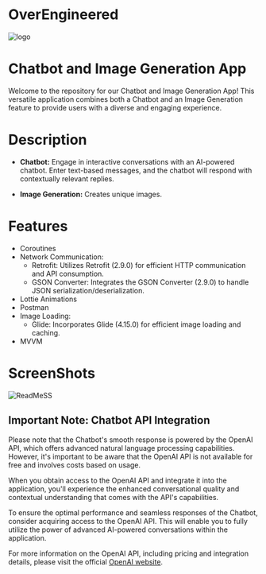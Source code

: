 # OverEngineered


![logo](https://github.com/yellurividyendra/OverEngineered/assets/124505605/e945daac-3105-4dbb-8d07-38ecafe5bca8)
#                               Chatbot and Image Generation App

Welcome to the repository for our Chatbot and Image Generation App! This versatile application combines both a Chatbot and an Image Generation feature to provide users with a diverse and engaging experience.
# Description
- **Chatbot:** Engage in interactive conversations with an AI-powered chatbot. Enter text-based messages, and the chatbot will respond with contextually relevant replies.

- **Image Generation:** Creates unique images.

# Features
* Coroutines
* Network Communication:
  * Retrofit: Utilizes Retrofit (2.9.0) for efficient HTTP communication and API consumption.
  * GSON Converter: Integrates the GSON Converter (2.9.0) to handle JSON serialization/deserialization.
* Lottie Animations
* Postman
* Image Loading:
  * Glide: Incorporates Glide (4.15.0) for efficient image loading and caching.
* MVVM


# ScreenShots
![ReadMeSS](https://github.com/yellurividyendra/OverEngineered/assets/124505605/be090737-3636-4c78-8ef0-350ca1a6ccb1)

## Important Note: Chatbot API Integration

Please note that the Chatbot's smooth response is powered by the OpenAI API, which offers advanced natural language processing capabilities. However, it's important to be aware that the OpenAI API is not available for free and involves costs based on usage.

When you obtain access to the OpenAI API and integrate it into the application, you'll experience the enhanced conversational quality and contextual understanding that comes with the API's capabilities.

To ensure the optimal performance and seamless responses of the Chatbot, consider acquiring access to the OpenAI API. This will enable you to fully utilize the power of advanced AI-powered conversations within the application.

For more information on the OpenAI API, including pricing and integration details, please visit the official [OpenAI website](https://www.openai.com).




